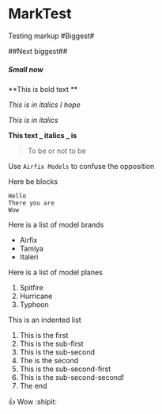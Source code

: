 # MarkTest
Testing markup
#Biggest#

##Next biggest##

##### Small now 

**This is bold text **

*This is in italics I hope*

 *This is in italics*

**This text _ italics _ is**

> To be or not to be

Use `Airfix Models` to confuse the opposition

Here be blocks 
```
Hello
There you are
Wow 
```

Here is a list of model brands

- Airfix
- Tamiya
- Italeri

Here is a list of model planes

1. Spitfire
2. Hurricane
3. Typhoon

This is an indented list 
1. This is the first
  1. This is the sub-first
  2. This is the sub-second
2. The is the second
  1. This is the sub-second-first
  2. This is the sub-second-second!
3. The end

:+1: Wow :shipit:

